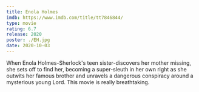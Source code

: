 ```yaml
---
title: Enola Holmes
imdb: https://www.imdb.com/title/tt7846844/
type: movie
rating: 6.7
release: 2020
poster: ./EH.jpg
date: 2020-10-03
---
```

When Enola Holmes-Sherlock's teen sister-discovers her mother missing, she sets off to find her, becoming a super-sleuth in her own right as she outwits her famous brother and unravels a dangerous conspiracy around a mysterious young Lord.
This movie is really breathtaking. 
